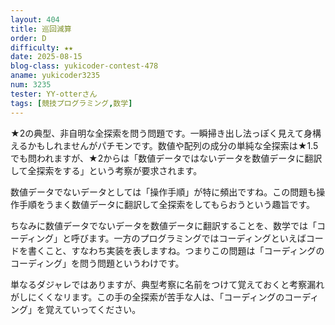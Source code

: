 ```yaml
---
layout: 404
title: 巡回減算
order: D
difficulty: ★★
date: 2025-08-15
blog-class: yukicoder-contest-478
aname: yukicoder3235
num: 3235
tester: YY-otterさん
tags: [競技プログラミング,数学]
---
```


<p>
★2の典型、非自明な全探索を問う問題です。一瞬掃き出し法っぽく見えて身構えるかもしれませんがパチモンです。数値や配列の成分の単純な全探索は★1.5でも問われますが、★2からは「数値データではないデータを数値データに翻訳して全探索をする」という考察が要求されます。
</p>
<p>
数値データでないデータとしては「操作手順」が特に頻出ですね。この問題も操作手順をうまく数値データに翻訳して全探索をしてもらおうという趣旨です。
</p>
<p>
ちなみに数値データでないデータを数値データに翻訳することを、数学では「コーディング」と呼びます。一方のプログラミングではコーディングといえばコードを書くこと、すなわち実装を表しますね。つまりこの問題は「コーディングのコーディング」を問う問題というわけです。
</p>
<p>
単なるダジャレではありますが、典型考察に名前をつけて覚えておくと考察漏れがしにくくなリます。この手の全探索が苦手な人は、「コーディングのコーディング」を覚えていってください。
</p>
